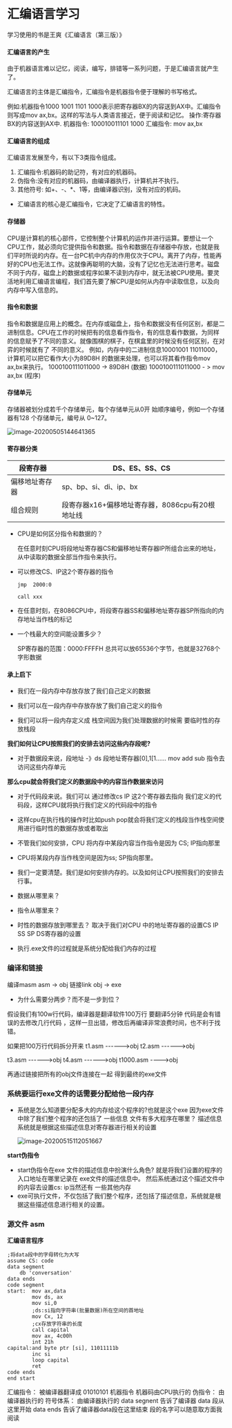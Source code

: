 # 汇编语言学习

学习使用的书是王爽《汇编语言（第三版）》

#### 汇编语言的产生

由于机器语言难以记忆，阅读，编写，排错等一系列问题，于是汇编语言就产生了。

汇编语言的主体是汇编指令，汇编指令是机器指令便于理解的书写格式。

例如:机器指令1000 1001 1101 1000表示把寄存器BX的内容送到AX中。汇编指令则写成mov ax,bx。这样的写法与人类语言接近，便于阅读和记忆。
操作:寄存器BX的内容送到AX中.
机器指令: 100010011101 1000
汇编指令: mov ax,bx

#### 汇编语言的组成

汇编语言发展至今，有以下3类指令组成。

1. 汇编指令:机器码的助记符，有对应的机器码。
2. 伪指令:没有对应的机器码，由编译器执行，计算机并不执行。
3. 其他符号: 如+、-、*、1等，由编译器识别，没有对应的机码。

- 汇编语言的核心是汇编指令，它决定了汇编语言的特性。

#### 存储器

CPU是计算机的核心部件，它控制整个计算机的运作并进行运算。要想让一个CPU工作，就必须向它提供指令和数据。指令和数据在存储器中存放，也就是我们平时所说的内存。在一台PC机中内存的作用仅次于CPU。离开了内存，性能再好的CPU也无法工作。这就像再聪明的大脑，没有了记忆也无法进行思考。磁盘不同于内存，磁盘上的数据或程序如果不读到内存中，就无法被CPU使用。要灵活地利用汇编语言编程，我们首先要了解CPU是如何从内存中读取信息，以及向内存中写入信息的。

#### 指令和数据

指令和数据是应用上的概念。在内存或磁盘上，指令和数据没有任何区别，都是二进制信息。CPU在工作的时候把有的信息看作指令，有的信息看作数据，为同样的信息赋予了不同的意义。就像围棋的棋子，在棋盒里的时候没有任何区别，在对弈的时候就有了
不同的意义。
例如，内存中的二进制信息10001001 11011000，计算机可以把它看作大小为89D8H
的数据来处理，也可以将其看作指令mov ax,bx来执行。
1000100111011000 -> 89D8H (数据)
1000100111011000 - > mov ax,bx (程序)

#### 存储单元

存储器被划分成若千个存储单元，每个存储单元从0开
始顺序编号，例如一个存储器有128 个存储单元，编号从
0~127。

![image-20200505144641365](C:\Users\poplar\AppData\Roaming\Typora\typora-user-images\image-20200505144641365.png)

#### 寄存器分类

| 段寄存器       | DS、ES、SS、CS                                  |
| -------------- | ----------------------------------------------- |
| 偏移地址寄存器 | sp、bp、si、di、ip、bx                          |
| 组合规则       | 段寄存器x16+偏移地址寄存器，8086cpu有20根地址线 |

- CPU是如何区分指令和数据的？

  在任意时刻CPU将段地址寄存器CS和偏移地址寄存器IP所组合出来的地址，从中读取的数据全部当作指令来执行。

- 可以修改CS、IP这2个寄存器的指令

  `jmp  2000:0`

  `call xxx`

- 在任意时刻，在8086CPU中，将段寄存器SS和偏移地址寄存器SP所指向的内存地址当作栈的标记

- 一个栈最大的空间能设置多少？

  SP寄存器的范围：0000:FFFFH  总共可以放65536个字节，也就是32768个字形数据

#### 承上启下

- 我们在一段内存中存放存放了我们自己定义的数据

- 我们可以在一段内存中存放存放了我们自己定义的指令

- 我们可以将一段内存定义成 栈空间因为我们处理数据的时候需 要临时性的存放栈段

**我们如何让CPU按照我们的安排去访问这些内存段呢?**

- 对于数据段来说，段地址 -》ds 段地址寄存器[0],1[1...... mov add sub 指令去访问这些内存单元

**那么cpu就会将我们定义的数据段中的内容当作数据来访问**

- 对于代码段来说。我们可以 通过修改cs IP 这2个寄存器去指向 我们定义的代码段，这样CPU就将执行我们定义的代码段中的指令
- 这样cpu在执行栈的操作时比如push pop就会将我们定义的栈段当作栈空间使用进行临时性的数据存放或者取出
- 不管我们如何安排，CPU 将内存中某段内容当作指令是因为 CS; IP指向那里
- CPU将某段内存当作栈空间是因为ss; SP指向那里。
- 我们一定要清楚。我们是如何安排内存的。以及如何让CPU按照我们的安排去行事。
- 数据从哪里来？
- 指令从哪里来？
- 时性的数据存放到哪里去？
  取决于我们对CPU 中的地址寄存器的设置CS IP SS SP DS寄存器的设置

- 执行.exe文件的过程就是系统分配给我们内存的过程

### 编译和链接

编译masm asm -> obj
链接link obj -> exe

- 为什么需要分两步？而不是一步到位？

假设我们有100w行代码，编译器是翻译软件100万行 要翻译5分钟
代码是会有错误的去修改几行代码 ，这样一旦出错，修改后再编译非常浪费时间，也不利于找错。

如果把100万行代码拆分开来
t1.asm     ------>obj
t2.asm     ------>obj

t3.asm      ------>obj
t4.asm      ------>obj
t1000.asm  ---->obj

再通过链接把所有的obj文件连接在一起
得到最终的exe文件

### 系统要运行exe文件的话需要分配给他一段内存

- 系统是怎么知道要分配多大的内存给这个程序的?也就是这个exe 
  因为exe文件中除了我们整个程序的还包括了 一些信息
  文件有多大程序在哪里？
  描述信息
  系统就是根据这些描述信息对寄存器进行相关的设置

  ![image-20200515112051667](C:\Users\poplar\Desktop\assembly-learn\images\image-20200515112051667.png)

**start伪指令**

- start伪指令在exe 文件的描述信息中扮演什么角色?
  就是将我们设置的程序的入口地址在哪里记录在 exe文件的描述信息中。
  然后系统通过这个描述文件中的内容去设置cs: ip当然还有 一些其他内存
- exe可执行文件，不仅包括了我们整个程序，还包括了描述信息，系统就是根据这些描述信息进行相关的设置。

### 源文件 asm

**汇编语言程序**

```assembly
;将data段中的字母转化为大写
assume CS: code
data segment
	db 'conversation'
data ends
code segment
start:	mov ax,data
        mov ds, ax
        mov si,0
        ;ds:si指向字符串(批量数据)所在空间的首地址
        mov Cx, 12
        ;cx存放字符串的长度
        call capital
        mov ax, 4c00h
        int 21h
capital:and byte ptr [si], 11011111b
        inc si
        loop capital
        ret
code ends
end start
```

汇编指令：
被编译器翻译成 01010101 机器指令 机器码由CPU执行的
伪指令：
由编译器执行的
符号体系：
由编译器执行的
data segnent
告诉了编译器 data 段从这里开始
data ends 告诉了编译器data段在这里结束
段的名字可以随意取方面我阅读